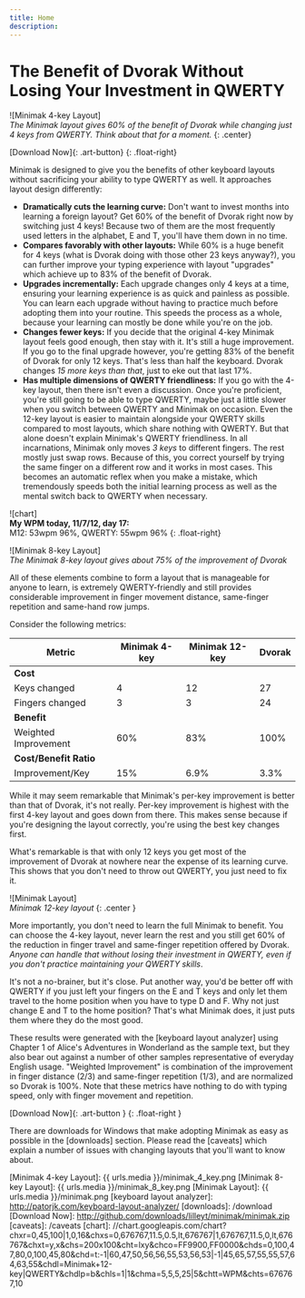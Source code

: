 ```yaml
---
title: Home
description:
---
```

The Benefit of Dvorak Without Losing Your Investment in QWERTY
==============================================================

![Minimak 4-key Layout]  
_The Minimak layout gives 60% of the benefit of Dvorak while
changing just 4 keys from QWERTY.  Think about that for a moment._
{: .center}

[Download Now]{: .art-button}
{: .float-right}

Minimak is designed to give you the benefits of other keyboard layouts
without sacrificing your ability to type QWERTY as well.  It approaches
layout design differently:

- __Dramatically cuts the learning curve:__  Don't want to invest months
  into learning a foreign layout?  Get 60% of the benefit of Dvorak
  right now by switching just 4 keys!  Because two of them are the most
  frequently used letters in the alphabet, E and T, you'll have them
  down in no time.
- __Compares favorably with other layouts:__  While 60% is a huge
  benefit for 4 keys (what is Dvorak doing with those other 23 keys
      anyway?), you can further improve your typing experience with
  layout "upgrades" which achieve up to 83% of the benefit of Dvorak.
- __Upgrades incrementally:__  Each upgrade changes only 4 keys at a
  time, ensuring your learning experience is as quick and painless as
  possible.  You can learn each upgrade without having to practice much
  before adopting them into your routine.  This speeds the process as a
  whole, because your learning can mostly be done while you're on the
  job.
- __Changes fewer keys:__  If you decide that the original 4-key Minimak
  layout feels good enough, then stay with it.  It's still a huge
  improvement.  If you go to the final upgrade however, you're getting
  83% of the benefit of Dvorak for only 12 keys.  That's less than half
  the keyboard. Dvorak changes _15 more keys than that_, just to eke out
  that last 17%.
- __Has multiple dimensions of QWERTY friendliness:__  If you go with
  the 4-key layout, then there isn't even a discussion.  Once you're
  proficient, you're still going to be able to type QWERTY, maybe just a
  little slower when you switch between QWERTY and Minimak on occasion.
  Even the 12-key layout is easier to maintain alongside your QWERTY
  skills compared to most layouts, which share nothing with QWERTY.  But
  that alone doesn't explain Minimak's QWERTY friendliness.  In all
  incarnations, Minimak only moves _3 keys_ to different fingers.  The
  rest mostly just swap rows.  Because of this, you correct yourself by
  trying the same finger on a different row and it works in most cases.
  This becomes an automatic reflex when you make a mistake, which
  tremendously speeds both the initial learning process as well as the
  mental switch back to QWERTY when necessary.
  
![chart]  
__My WPM today, 11/7/12, day 17:__  
M12: 53wpm 96%, QWERTY: 55wpm 96%
{: .float-right}

![Minimak 8-key Layout]  
_The Minimak 8-key layout gives about 75% of the improvement of Dvorak_

All of these elements combine to form a layout that is manageable for
anyone to learn, is extremely QWERTY-friendly and still provides
considerable improvement in finger movement distance, same-finger
repetition and same-hand row jumps.

Consider the following metrics:

|Metric                 |Minimak 4-key  |Minimak 12-key |Dvorak   |
|-                      |-              |-              |-        |
|__Cost__                                                         |
|Keys changed           |4              |12             |27       |
|Fingers changed        |3              |3              |24       |
|__Benefit__                                                      |
|Weighted Improvement   |60%            |83%            |100%     |
|__Cost/Benefit Ratio__                                           |
|Improvement/Key        |15%            |6.9%           |3.3%     |

While it may seem remarkable that Minimak's per-key improvement is
better than that of Dvorak, it's not really.  Per-key improvement is
highest with the first 4-key layout and goes down from there.  This
makes sense because if you're designing the layout correctly, you're
using the best key changes first.

What's remarkable is that with only 12 keys you get most of the
improvement of Dvorak at nowhere near the expense of its learning curve.
This shows that you don't need to throw out QWERTY, you just need to
fix it.

![Minimak Layout]  
_Minimak 12-key layout_
{: .center }

More importantly, you don't need to learn the full Minimak to benefit.
You can choose the 4-key layout, never learn the rest and you still get
60% of the reduction in finger travel and same-finger repetition offered
by Dvorak.  _Anyone can handle that without losing their investment in
QWERTY, even if you don't practice maintaining your QWERTY skills_.

It's not a no-brainer, but it's close.  Put another way, you'd be better
off with QWERTY if you just left your fingers on the E and T keys and
only let them travel to the home position when you have to type D and F.
Why not just change E and T to the home position?  That's what Minimak
does, it just puts them where they do the most good.

These results were generated with the [keyboard layout analyzer] using
Chapter 1 of Alice's Adventures in Wonderland as the sample text, but
they also bear out against a number of other samples representative of
everyday English usage.  "Weighted Improvement" is combination of the
improvement in finger distance (2/3) and same-finger repetition (1/3),
and are normalized so Dvorak is 100%.  Note that these metrics have
nothing to do with typing speed, only with finger movement and
repetition.

[Download Now]{: .art-button }
{: .float-right }

There are downloads for Windows that make adopting Minimak as easy as
possible in the [downloads] section.  Please read the [caveats]
which explain a number of issues with changing layouts that you'll want
to know about.

[Minimak 4-key Layout]: {{ urls.media }}/minimak_4_key.png
[Minimak 8-key Layout]: {{ urls.media }}/minimak_8_key.png
[Minimak Layout]: {{ urls.media }}/minimak.png
[keyboard layout analyzer]: http://patorjk.com/keyboard-layout-analyzer/
[downloads]: /download
[Download Now]: http://github.com/downloads/lilleyt/minimak/minimak.zip
[caveats]: /caveats
[chart]: //chart.googleapis.com/chart?chxr=0,45,100|1,0,16&chxs=0,676767,11.5,0.5,lt,676767|1,676767,11.5,0,lt,676767&chxt=y,x&chs=200x100&cht=lxy&chco=FF9900,FF0000&chds=0,100,47,80,0,100,45,80&chd=t:-1|60,47,50,56,56,55,53,56,53|-1|45,65,57,55,55,57,64,63,55&chdl=Minimak+12-key|QWERTY&chdlp=b&chls=1|1&chma=5,5,5,25|5&chtt=WPM&chts=676767,10
